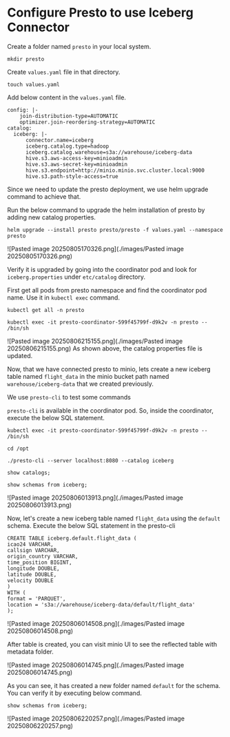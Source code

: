 # Configure Presto to use Iceberg Connector

Create a folder named `presto` in your local system.

```
mkdir presto
```

Create `values.yaml` file in that directory.

```
touch values.yaml
```

Add below content in the `values.yaml` file.

```
config: |-
    join-distribution-type=AUTOMATIC
    optimizer.join-reordering-strategy=AUTOMATIC
catalog:
  iceberg: |-
      connector.name=iceberg
      iceberg.catalog.type=hadoop
      iceberg.catalog.warehouse=s3a://warehouse/iceberg-data
      hive.s3.aws-access-key=minioadmin
      hive.s3.aws-secret-key=minioadmin
      hive.s3.endpoint=http://minio.minio.svc.cluster.local:9000
      hive.s3.path-style-access=true
```

Since we need to update the presto deployment, we use helm upgrade command to achieve that.

Run the below command to upgrade the helm installation of presto by adding new catalog properties.

```
helm upgrade --install presto presto/presto -f values.yaml --namespace presto
```

![Pasted image 20250805170326.png](./images/Pasted image 20250805170326.png)

Verify it is upgraded by going into the coordinator pod and look for `iceberg.properties` under `etc/catalog` directory.

First get all pods from presto namespace and find the coordinator pod name. Use it in `kubectl exec` command.

```
kubectl get all -n presto
```

```
kubectl exec -it presto-coordinator-599f45799f-d9k2v -n presto -- /bin/sh
```

![Pasted image 20250806215155.png](./images/Pasted image 20250806215155.png)
As shown above, the catalog properties file is updated.

Now, that we have connected presto to minio, lets create a new iceberg table named `flight_data` in the minio bucket path named `warehouse/iceberg-data` that we created previously.

We use `presto-cli` to test some commands

`presto-cli` is available in the coordinator pod. So, inside the coordinator, execute the below SQL statement.

```
kubectl exec -it presto-coordinator-599f45799f-d9k2v -n presto -- /bin/sh
```

```
cd /opt
```

```
./presto-cli --server localhost:8080 --catalog iceberg
```

```
show catalogs;
```

```
show schemas from iceberg;
```

![Pasted image 20250806013913.png](./images/Pasted image 20250806013913.png)

Now, let's create a new iceberg table named `flight_data` using the `default` schema. Execute the below SQL statement in the presto-cli

```
CREATE TABLE iceberg.default.flight_data (
icao24 VARCHAR,
callsign VARCHAR,
origin_country VARCHAR,
time_position BIGINT,
longitude DOUBLE,
latitude DOUBLE,
velocity DOUBLE  
)  
WITH (
format = 'PARQUET',
location = 's3a://warehouse/iceberg-data/default/flight_data'  
);
```

![Pasted image 20250806014508.png](./images/Pasted image 20250806014508.png)

After table is created, you can visit minio UI to see the reflected table with metadata folder.

![Pasted image 20250806014745.png](./images/Pasted image 20250806014745.png)

As you can see, it has created a new folder named `default` for the schema. You can verify it by executing below command.

```
show schemas from iceberg;
```

![Pasted image 20250806220257.png](./images/Pasted image 20250806220257.png)
